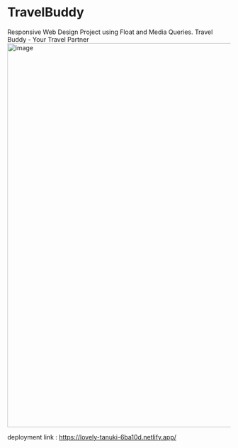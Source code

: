 # TravelBuddy
Responsive Web Design Project using Float and Media Queries. Travel Buddy - Your Travel Partner
<img width="1919" height="868" alt="image" src="https://github.com/user-attachments/assets/89013d45-ad01-404b-a9f6-b06ad224102b" />

deployment link : https://lovely-tanuki-6ba10d.netlify.app/
